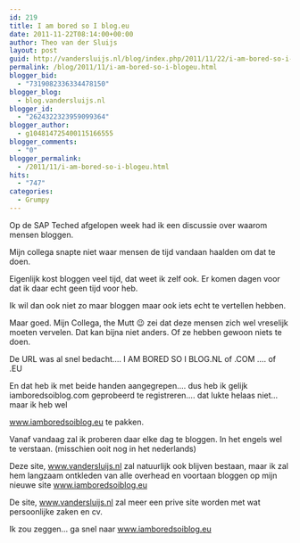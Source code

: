 ```yaml
---
id: 219
title: I am bored so I blog.eu
date: 2011-11-22T08:14:00+00:00
author: Theo van der Sluijs
layout: post
guid: http://vandersluijs.nl/blog/index.php/2011/11/22/i-am-bored-so-i-blogeu/
permalink: /blog/2011/11/i-am-bored-so-i-blogeu.html
blogger_bid:
  - "7319082336334478150"
blogger_blog:
  - blog.vandersluijs.nl
blogger_id:
  - "2624322323959099364"
blogger_author:
  - g104814725400115166555
blogger_comments:
  - "0"
blogger_permalink:
  - /2011/11/i-am-bored-so-i-blogeu.html
hits:
  - "747"
categories:
  - Grumpy
---
```

Op de SAP Teched afgelopen week had ik een discussie over waarom mensen bloggen.

Mijn collega snapte niet waar mensen de tijd vandaan haalden om dat te doen.

Eigenlijk kost bloggen veel tijd, dat weet ik zelf ook. Er komen dagen voor dat ik daar echt geen tijd voor heb.

Ik wil dan ook niet zo maar bloggen maar ook iets echt te vertellen hebben.

Maar goed. Mijn Collega, the Mutt 😉 zei dat deze mensen zich wel vreselijk moeten vervelen. Dat kan bijna niet anders. Of ze hebben gewoon niets te doen.

De URL was al snel bedacht…. I AM BORED SO I BLOG.NL of .COM …. of .EU

En dat heb ik met beide handen aangegrepen…. dus heb ik gelijk iamboredsoiblog.com geprobeerd te registreren…. dat lukte helaas niet… maar ik heb wel

www.iamboredsoiblog.eu te pakken.

Vanaf vandaag zal ik proberen daar elke dag te bloggen. In het engels wel te verstaan. (misschien ooit nog in het nederlands)

Deze site, www.vandersluijs.nl zal natuurlijk ook blijven bestaan, maar ik zal hem langzaam ontkleden van alle overhead en voortaan bloggen op mijn nieuwe site www.iamboredsoiblog.eu

De site, www.vandersluijs.nl zal meer een prive site worden met wat persoonlijke zaken en cv.

Ik zou zeggen… ga snel naar www.iamboredsoiblog.eu